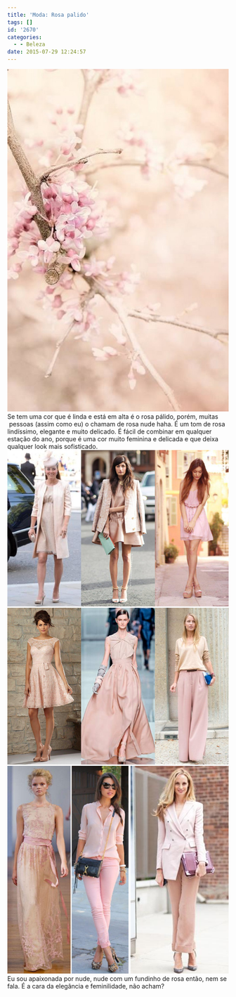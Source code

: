 ```yaml
---
title: 'Moda: Rosa palido'
tags: []
id: '2670'
categories:
  - - Beleza
date: 2015-07-29 12:24:57
---
```


[![flores rosas palidas](/wp-content/uploads/2015/07/flores-rosas-palidas-662x1024.jpg)](/wp-content/uploads/2015/07/flores-rosas-palidas.jpg) Se tem uma cor que é linda e está em alta é o rosa pálido, porém, muitas  pessoas (assim como eu) o chamam de rosa nude haha. É um tom de rosa lindíssimo, elegante e muito delicado. É fácil de combinar em qualquer estação do ano, porque é uma cor muito feminina e delicada e que deixa qualquer look mais sofisticado. [![looks no tom rosa palido](/wp-content/uploads/2015/07/looks-no-tom-rosa-palido.png)](/wp-content/uploads/2015/07/looks-no-tom-rosa-palido.png) [![looks no tom rosa nude](/wp-content/uploads/2015/07/looks-no-tom-rosa-nude.png)](/wp-content/uploads/2015/07/looks-no-tom-rosa-nude.png) [![looks rosa palido e nude](/wp-content/uploads/2015/07/looks-rosa-palido-e-nude.png)](/wp-content/uploads/2015/07/looks-rosa-palido-e-nude.png) Eu sou apaixonada por nude, nude com um fundinho de rosa então, nem se fala. É a cara da elegância e feminilidade, não acham?
